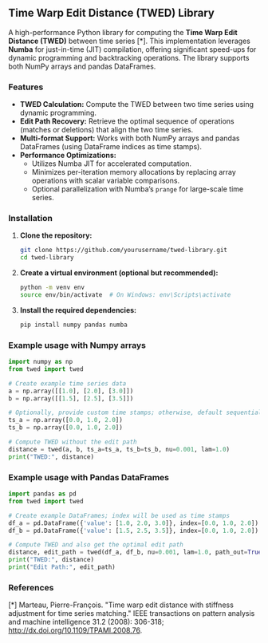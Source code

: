 ## Time Warp Edit Distance (TWED) Library

A high-performance Python library for computing the **Time Warp Edit Distance (TWED)** 
between time series [*]. This implementation leverages **Numba** for just-in-time (JIT) 
compilation, offering significant speed-ups for dynamic programming and backtracking operations. 
The library supports both NumPy arrays and pandas DataFrames.

### Features

- **TWED Calculation:** Compute the TWED between two time series using dynamic programming.
- **Edit Path Recovery:** Retrieve the optimal sequence of operations (matches or deletions) that align the two time series.
- **Multi-format Support:** Works with both NumPy arrays and pandas DataFrames (using DataFrame indices as time stamps).
- **Performance Optimizations:**  
  - Utilizes Numba JIT for accelerated computation.
  - Minimizes per-iteration memory allocations by replacing array operations with scalar variable comparisons.
  - Optional parallelization with Numba’s `prange` for large-scale time series.

### Installation

1. **Clone the repository:**

   ```bash
   git clone https://github.com/yourusername/twed-library.git
   cd twed-library
   ````
   
2. **Create a virtual environment (optional but recommended):**
   ```bash
   python -m venv env
   source env/bin/activate  # On Windows: env\Scripts\activate
   ```
   
3. **Install the required dependencies:**
    ```bash
    pip install numpy pandas numba
    ```
   
### Example usage with Numpy arrays
```python
import numpy as np
from twed import twed 

# Create example time series data
a = np.array([[1.0], [2.0], [3.0]])
b = np.array([[1.5], [2.5], [3.5]])

# Optionally, provide custom time stamps; otherwise, default sequential indices will be used.
ts_a = np.array([0.0, 1.0, 2.0])
ts_b = np.array([0.0, 1.0, 2.0])

# Compute TWED without the edit path
distance = twed(a, b, ts_a=ts_a, ts_b=ts_b, nu=0.001, lam=1.0)
print("TWED:", distance)
```

### Example usage with Pandas DataFrames
```python
import pandas as pd
from twed import twed

# Create example DataFrames; index will be used as time stamps
df_a = pd.DataFrame({'value': [1.0, 2.0, 3.0]}, index=[0.0, 1.0, 2.0])
df_b = pd.DataFrame({'value': [1.5, 2.5, 3.5]}, index=[0.0, 1.0, 2.0])

# Compute TWED and also get the optimal edit path
distance, edit_path = twed(df_a, df_b, nu=0.001, lam=1.0, path_out=True)
print("TWED:", distance)
print("Edit Path:", edit_path)
```
   
### References 

[*] Marteau, Pierre-François. "Time warp edit distance with stiffness adjustment for time series matching." IEEE transactions on pattern analysis and machine intelligence 31.2 (2008): 306-318; http://dx.doi.org/10.1109/TPAMI.2008.76.

   

